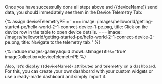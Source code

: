 Once you have successfully done all steps above and {{deviceName}} send data, you should immediately see them in the 
Device Telemetry Tab:

{% assign deviceTelemetryPE = '
    ===
        image: /images/helloworld/getting-started-pe/hello-world-2-1-connect-device-1-pe.png,
        title: Click on the device row in the table to open device details.
    ===
        image: /images/helloworld/getting-started-pe/hello-world-2-1-connect-device-2-pe.png,
        title: Navigate to the telemetry tab.
    '
%}

{% include images-gallery.liquid showListImageTitles="true" imageCollection=deviceTelemetryPE %}

Also, let’s display {{deviceName}} attributes and telemetry on a dashboard. For this, you can create your own dashboard with 
your custom widgets or use a ready-made dashboard and simply import it.
